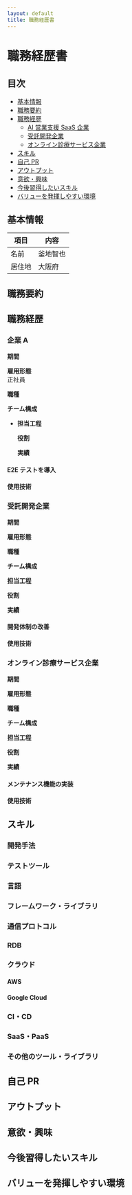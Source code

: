 ```yaml
---
layout: default
title: 職務経歴書
---
```


# 職務経歴書

## 目次

- [基本情報](#基本情報)
- [職務要約](#職務要約)
- [職務経歴](#職務経歴)
  - [AI 営業支援 SaaS 企業](#ai-営業支援-saas-企業)
  - [受託開発企業](#受託開発企業)
  - [オンライン診療サービス企業](#オンライン診療サービス企業)
- [スキル](#スキル)
- [自己 PR](#自己-pr)
- [アウトプット](#アウトプット)
- [意欲・興味](#意欲興味)
- [今後習得したいスキル](#今後習得したいスキル)
- [バリューを発揮しやすい環境](#バリューを発揮しやすい環境)

## 基本情報

| 項目   | 内容     |
| ------ | -------- |
| 名前   | 釜地智也 |
| 居住地 | 大阪府   |

## 職務要約

## 職務経歴

### 企業 A

**期間**

**雇用形態**  
正社員

**職種**

**チーム構成**

- **担当工程**

  **役割**

  **実績**

#### E2E テストを導入

**使用技術**

### 受託開発企業

**期間**

**雇用形態**

**職種**

**チーム構成**

**担当工程**

**役割**

**実績**

#### 開発体制の改善

**使用技術**

### オンライン診療サービス企業

**期間**

**雇用形態**

**職種**

**チーム構成**

**担当工程**

**役割**

**実績**

#### メンテナンス機能の実装

**使用技術**

## スキル

### 開発手法

### テストツール

### 言語

### フレームワーク・ライブラリ

### 通信プロトコル

### RDB

### クラウド

#### AWS

#### Google Cloud

### CI・CD

### SaaS・PaaS

### その他のツール・ライブラリ

## 自己 PR

## アウトプット

## 意欲・興味

## 今後習得したいスキル

## バリューを発揮しやすい環境
